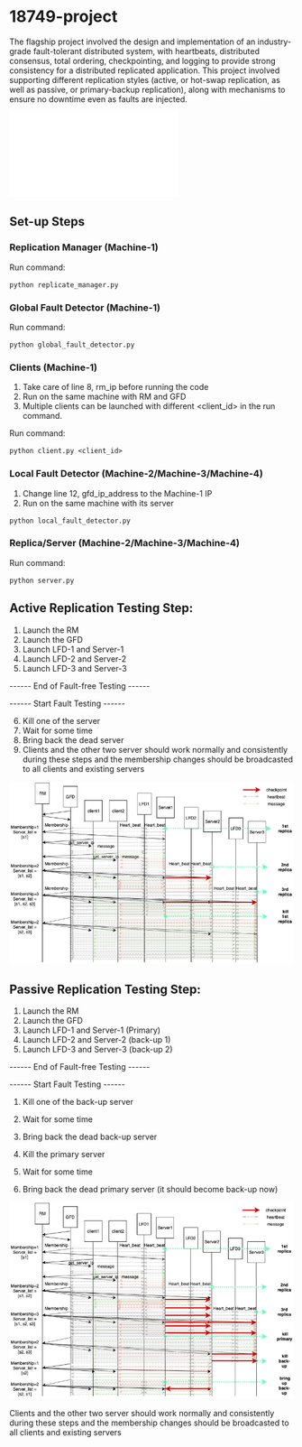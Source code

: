 # 18749-project

The flagship project involved the design and implementation of an industry-grade fault-tolerant distributed system, with heartbeats, distributed consensus, total ordering, checkpointing, and logging to provide strong consistency for a distributed replicated application. This project involved supporting different replication styles (active, or hot-swap replication, as well as  passive, or primary-backup replication), along with mechanisms to ensure no downtime even as faults are injected.

![system diagram](diagram.pdf)

## Set-up Steps
### Replication Manager (Machine-1)
Run command: 
```
python replicate_manager.py
```

### Global Fault Detector (Machine-1)
Run command: 
```
python global_fault_detector.py
```

### Clients (Machine-1)
1. Take care of line 8, rm_ip before running the code
2. Run on the same machine with RM and GFD
3. Multiple clients can be launched with different <client_id> in the run command.

Run command:
```
python client.py <client_id>
```


### Local Fault Detector (Machine-2/Machine-3/Machine-4)
1. Change line 12, gfd_ip_address to the Machine-1 IP
2. Run on the same machine with its server
```commandline
python local_fault_detector.py
```

### Replica/Server (Machine-2/Machine-3/Machine-4)
Run command: 
```
python server.py
```

## Active Replication Testing Step:
1. Launch the RM
2. Launch the GFD
3. Launch LFD-1 and Server-1
4. Launch LFD-2 and Server-2
5. Launch LFD-3 and Server-3

------ End of Fault-free Testing ------

------ Start Fault Testing ------

6. Kill one of the server
7. Wait for some time
8. Bring back the dead server
9. Clients and the other two server should work normally and consistently during these steps 
and the membership changes should be broadcasted to all clients and existing servers

![active diagram](/active/active_replica.png)

## Passive Replication Testing Step:
1. Launch the RM
2. Launch the GFD
3. Launch LFD-1 and Server-1 (Primary)
4. Launch LFD-2 and Server-2 (back-up 1)
5. Launch LFD-3 and Server-3 (back-up 2)

------ End of Fault-free Testing ------

------ Start Fault Testing ------

1. Kill one of the back-up server
2. Wait for some time
3. Bring back the dead back-up server


1. Kill the primary server
2. Wait for some time
3. Bring back the dead primary server (it should become back-up now)

![passive diagram](/passive/passive_replica.png)


Clients and the other two server should work normally and consistently during these steps 
and the membership changes should be broadcasted to all clients and existing servers
